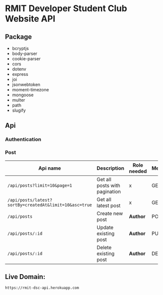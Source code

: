 # RMIT Developer Student Club Website API

## Package

- bcryptjs
- body-parser
- cookie-parser
- cors
- dotenv
- express
- joi
- jsonwebtoken
- moment-timezone
- mongoose
- multer
- path
- slugify

## Api

### Authentication

### Post
| Api name | Description | Role needed | Method |
| -------- | ----------- | ----------- | ------ |
| `/api/posts?limit=10&page=1` | Get all posts with pagination | x | GET |
| `/api/posts/latest?sortBy=createdAt&limit=10&asc=true` | Get all latest post | x | GET |
| `/api/posts` | Create new post | **Author** | POST |
| `/api/posts/:id` | Update existing post | **Author** | PUT |
| `/api/posts/:id` | Delete existing post | **Author** | DELETE |

## Live Domain:

`https://rmit-dsc-api.herokuapp.com`
